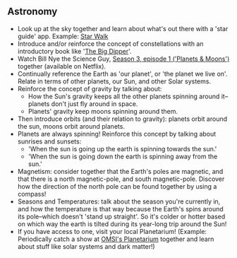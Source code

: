 ## Astronomy

- Look up at the sky together and learn about what's out there with a 'star guide' app. Example: [Star Walk](https://itunes.apple.com/us/app/star-walk-for-ipad-interactive/id363486802?mt=8)
- Introduce and/or reinforce the concept of constellations with an introductory book like '[The Big Dipper](https://www.amazon.com/Big-Dipper-Publisher-Collins-Revised/dp/B004QDSJ8C)'.
- Watch Bill Nye the Science Guy, [Season 3, episode 1 ('Planets & Moons')](https://www.dailymotion.com/video/x3jyutv) together (available on Netflix).
- Continually reference the Earth as 'our planet', or 'the planet we live on'. Relate in terms of other planets, our Sun, and other Solar systems.
- Reinforce the concept of gravity by talking about:
  - How the Sun's gravity keeps all the other planets spinning around it–planets don't just fly around in space.
  - Planets' gravity keep moons spinning around them.
- Then introduce orbits (and their relation to gravity): planets orbit around the sun, moons orbit around planets.
- Planets are always spinning! Reinforce this concept by talking about sunrises and sunsets:
  - 'When the sun is going up the earth is spinning towards the sun.'
  - 'When the sun is going down the earth is spinning away from the sun.'
- Magnetism: consider together that the Earth's poles are magnetic, and that there is a north magnetic-pole, and south magnetic-pole. Discover how the direction of the north pole can be found together by using a compass!
- Seasons and Temperatures: talk about the season you're currently in, and how the temperature is that way because the Earth's spins around its pole–which doesn't 'stand up straight'. So it's colder or hotter based on which way the earth is tilted during its year-long trip around the Sun!
- If you have access to one, visit your local Planetarium! (Example: Periodically catch a show at [OMSI's Planetarium](https://omsi.edu/planetarium) together and learn about stuff like solar systems and dark matter!)
